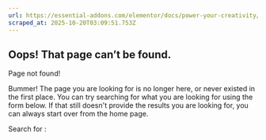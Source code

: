 ```yaml
---
url: https://essential-addons.com/elementor/docs/power-your-creativity/particles/
scraped_at: 2025-10-20T03:09:51.753Z
---
```


## Oops! That page can’t be found.

Page not found!

Bummer! The page you are looking for is no longer here, or never existed in the first place. You can try searching for what you are looking for using the form below. If that still doesn't provide the results you are looking for, you can always start over from the home page.

Search for :